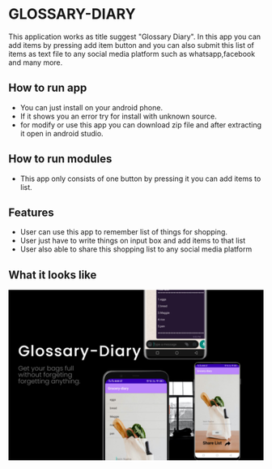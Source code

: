 
# GLOSSARY-DIARY

This application works as title suggest "Glossary Diary". In this app you can add items by pressing add item button and you can also submit this list of items as text file to any 
social media platform such as whatsapp,facebook and many more. 


## How to run app 

 * You can just install on your android phone.
 * If it shows you an error try for install with unknown source.
 * for modify or use this app you can download zip file and after extracting it open in android studio.

## How to run modules

 * This app only consists of one button by pressing it you can add items to list.

## Features

 * User can use this app to remember list of things for shopping.
 * User just have to write things on input box and add items to that list
 * User also able to share this shopping list to any social  media platform
  
## What it looks like

![Glossary-Diary](./poster.jpeg)


  
